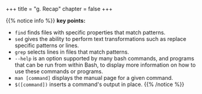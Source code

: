 +++
title = "g. Recap"
chapter = false
+++

{{% notice info %}}
**key points:**
- `find` finds files with specific properties that match patterns.
- `sed` gives the ability to perform text transformations such as replace specific patterns or lines.
- `grep` selects lines in files that match patterns.
- `--help` is an option supported by many bash commands, and programs that can be run from within Bash, to display more information on how to use these commands or programs.
- `man [command]` displays the manual page for a given command.
- `$([command])` inserts a command's output in place.
{{% /notice %}}
